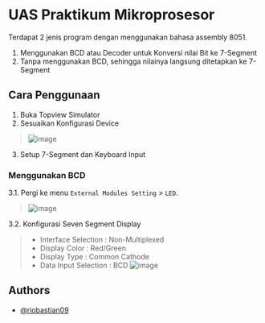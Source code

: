 # UAS Praktikum Mikroprosesor

Terdapat 2 jenis program dengan menggunakan bahasa assembly 8051.
1. Menggunakan BCD atau Decoder untuk Konversi nilai Bit ke 7-Segment
2. Tanpa menggunakan BCD, sehingga nilainya langsung ditetapkan ke 7-Segment

## Cara Penggunaan
1. Buka Topview Simulator
2. Sesuaikan Konfigurasi Device
> ![image](https://user-images.githubusercontent.com/39443794/231340692-3e77c78c-972e-4b51-9647-3b6ebe5e716f.png)
3. Setup 7-Segment dan Keyboard Input

### Menggunakan BCD
3.1.  Pergi ke menu `External Modules Setting` > `LED`.
> ![image](https://user-images.githubusercontent.com/39443794/231341121-212c9406-11fc-49e0-94a6-49d6cad4312e.png)

3.2.  Konfigurasi Seven Segment Display
> - Interface Selection   : Non-Multiplexed
> - Display Color         : Red/Green
> - Display Type          : Common Cathode
> - Data Input Selection  : BCD
> ![image](https://user-images.githubusercontent.com/39443794/231342040-02c838e9-304c-4d72-bb23-91341df24a2b.png)

## Authors

- [@riobastian09](https://github.com/riobastian09/)
